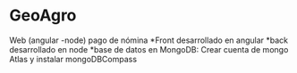 # GeoAgro
Web (angular -node) pago de nómina
*Front desarrollado en angular
*back desarrollado en node
*base de datos en MongoDB: Crear cuenta de mongo Atlas y instalar mongoDBCompass
